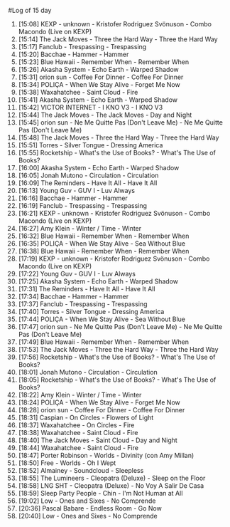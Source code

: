 #Log of 15 day

1. [15:08] KEXP - unknown - Kristofer Rodriguez Svönuson - Combo Macondo (Live on KEXP)
1. [15:14] The Jack Moves - Three the Hard Way - Three the Hard Way
1. [15:17] Fanclub - Trespassing - Trespassing
1. [15:20] Bacchae - Hammer - Hammer
1. [15:23] Blue Hawaii - Remember When - Remember When
1. [15:26] Akasha System - Echo Earth - Warped Shadow
1. [15:31] orion sun - Coffee For Dinner - Coffee For Dinner
1. [15:34] POLIÇA - When We Stay Alive - Forget Me Now
1. [15:38] Waxahatchee - Saint Cloud - Fire
1. [15:41] Akasha System - Echo Earth - Warped Shadow
1. [15:42] VICTOR INTERNET - I KNO V3 - I KNO V3
1. [15:44] The Jack Moves - The Jack Moves - Day and Night
1. [15:45] orion sun - Ne Me Quitte Pas (Don't Leave Me) - Ne Me Quitte Pas (Don't Leave Me)
1. [15:48] The Jack Moves - Three the Hard Way - Three the Hard Way
1. [15:51] Torres - Silver Tongue - Dressing America
1. [15:55] Rocketship - What's the Use of Books? - What's The Use of Books?
1. [16:00] Akasha System - Echo Earth - Warped Shadow
1. [16:05] Jonah Mutono - Circulation - Circulation
1. [16:09] The Reminders - Have It All - Have It All
1. [16:13] Young Guv - GUV I - Luv Always
1. [16:16] Bacchae - Hammer - Hammer
1. [16:19] Fanclub - Trespassing - Trespassing
1. [16:21] KEXP - unknown - Kristofer Rodriguez Svönuson - Combo Macondo (Live on KEXP)
1. [16:27] Amy Klein - Winter / Time - Winter
1. [16:32] Blue Hawaii - Remember When - Remember When
1. [16:35] POLIÇA - When We Stay Alive - Sea Without Blue
1. [16:38] Blue Hawaii - Remember When - Remember When
1. [17:19] KEXP - unknown - Kristofer Rodriguez Svönuson - Combo Macondo (Live on KEXP)
1. [17:22] Young Guv - GUV I - Luv Always
1. [17:25] Akasha System - Echo Earth - Warped Shadow
1. [17:31] The Reminders - Have It All - Have It All
1. [17:34] Bacchae - Hammer - Hammer
1. [17:37] Fanclub - Trespassing - Trespassing
1. [17:40] Torres - Silver Tongue - Dressing America
1. [17:44] POLIÇA - When We Stay Alive - Sea Without Blue
1. [17:47] orion sun - Ne Me Quitte Pas (Don't Leave Me) - Ne Me Quitte Pas (Don't Leave Me)
1. [17:49] Blue Hawaii - Remember When - Remember When
1. [17:53] The Jack Moves - Three the Hard Way - Three the Hard Way
1. [17:56] Rocketship - What's the Use of Books? - What's The Use of Books?
1. [18:01] Jonah Mutono - Circulation - Circulation
1. [18:05] Rocketship - What's the Use of Books? - What's The Use of Books?
1. [18:22] Amy Klein - Winter / Time - Winter
1. [18:24] POLIÇA - When We Stay Alive - Forget Me Now
1. [18:28] orion sun - Coffee For Dinner - Coffee For Dinner
1. [18:31] Caspian - On Circles - Flowers of Light
1. [18:37] Waxahatchee - On Circles - Fire
1. [18:38] Waxahatchee - Saint Cloud - Fire
1. [18:40] The Jack Moves - Saint Cloud - Day and Night
1. [18:44] Waxahatchee - Saint Cloud - Fire
1. [18:47] Porter Robinson - Worlds - Divinity (con Amy Millan)
1. [18:50] Free - Worlds - Oh I Wept
1. [18:52] Almainey - Soundcloud - Sleepless
1. [18:55] The Lumineers - Cleopatra (Deluxe) - Sleep on the Floor
1. [18:58] LNG SHT - Cleopatra (Deluxe) - No Voy A Salir De Casa
1. [18:59] Sleep Party People - Chin - I'm Not Human at All
1. [19:02] Low - Ones and Sixes - No Comprende
1. [20:36] Pascal Babare - Endless Room - Go Now
1. [20:40] Low - Ones and Sixes - No Comprende

